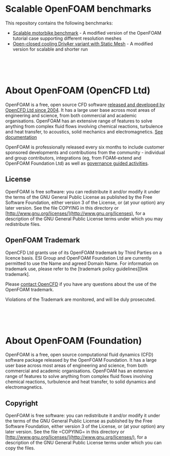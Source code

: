 
# Scalable OpenFOAM benchmarks

This repository contains the following benchmarks:
  
+ [Scalable motorbike benchmark](benchmarks/motorbike/README.org) - A modified version of the OpenFOAM tutorial case supporting different resolution meshes
+ [Open-closed cooling DrivAer variant with Static Mesh](benchmarks/occDrivAerStaticMesh/README.md) - A modified version for scalable and shorter run

<br/>
<br/>
<br/>

# About OpenFOAM (OpenCFD Ltd)
OpenFOAM is a free, open source CFD software [released and developed by OpenCFD Ltd since 2004](http://www.openfoam.com/history/).
It has a large user base across most areas of engineering and science, from both commercial and academic organisations.
OpenFOAM has an extensive range of features to solve anything from complex fluid flows involving chemical reactions, turbulence and heat transfer, to acoustics, solid mechanics and electromagnetics.
[See documentation](http://www.openfoam.com/documentation)

OpenFOAM is professionally released every six months to include
customer sponsored developments and contributions from the community -
individual and group contributors, integrations
(eg, from FOAM-extend and OpenFOAM Foundation Ltd) as well as
[governance guided activities](https://www.openfoam.com/governance/).


## License
OpenFOAM is free software: you can redistribute it and/or modify it
under the terms of the GNU General Public License as published by the
Free Software Foundation, either version 3 of the License, or (at your
option) any later version.  See the file COPYING in this directory or
[http://www.gnu.org/licenses/](http://www.gnu.org/licenses), for a
description of the GNU General Public License terms under which you
may redistribute files.


## OpenFOAM Trademark
OpenCFD Ltd grants use of its OpenFOAM trademark by Third Parties on a
licence basis. ESI Group and OpenFOAM Foundation Ltd are currently
permitted to use the Name and agreed Domain Name. For information on
trademark use, please refer to the
[trademark policy guidelines][link trademark].

Please [contact OpenCFD](http://www.openfoam.com/contact) if you have
any questions about the use of the OpenFOAM trademark.

Violations of the Trademark are monitored, and will be duly prosecuted.

<br/>
<br/>
<br/>

# About OpenFOAM (Foundation)

OpenFOAM is a free, open source computational fluid dynamics (CFD) software
package released by the OpenFOAM Foundation. It has a large user base across
most areas of engineering and science, from both commercial and academic
organisations. OpenFOAM has an extensive range of features to solve anything
from complex fluid flows involving chemical reactions, turbulence and heat
transfer, to solid dynamics and electromagnetics.

## Copyright

OpenFOAM is free software: you can redistribute it and/or modify it under the
terms of the GNU General Public License as published by the Free Software
Foundation, either version 3 of the License, or (at your option) any later
version.  See the file =COPYING= in this directory or
[http://www.gnu.org/licenses/](http://www.gnu.org/licenses/), for a description of the GNU General Public
License terms under which you can copy the files.

<br/>
